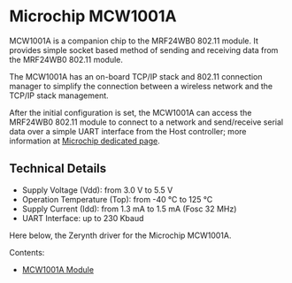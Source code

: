 # Microchip MCW1001A

MCW1001A is a companion chip to the MRF24WB0 802.11 module. It provides simple socket based method of sending and receiving data from the MRF24WB0 802.11 module.

The MCW1001A has an on-board TCP/IP stack and 802.11 connection manager to simplify the connection between a wireless network and the TCP/IP stack management.

After the initial configuration is set, the MCW1001A can access the MRF24WB0 802.11 module to connect to a network and send/receive serial data over a simple UART interface from the Host controller; more information at [Microchip dedicated page](http://www.microchip.com/wwwproducts/en/MCW1001A).

## Technical Details


* Supply Voltage (Vdd): from 3.0 V to 5.5 V
* Operation Temperature (Top): from -40 °C to 125 °C
* Supply Current (Idd): from 1.3 mA to 1.5 mA (Fosc 32 MHz)
* UART Interface: up to 230 Kbaud

Here below, the Zerynth driver for the Microchip MCW1001A.

Contents:


* [MCW1001A Module](https://docs.zerynth.com/latest/official/lib.microchip.mcw1001a/docs/official_lib.microchip.mcw1001a_mcw1001a.html)

